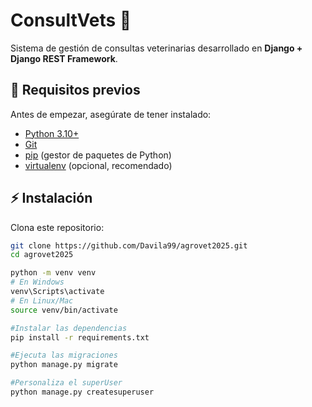# ConsultVets 🐾

Sistema de gestión de consultas veterinarias desarrollado en **Django + Django REST Framework**.

## 🚀 Requisitos previos

Antes de empezar, asegúrate de tener instalado:

- [Python 3.10+](https://www.python.org/downloads/)
- [Git](https://git-scm.com/)
- [pip](https://pip.pypa.io/en/stable/) (gestor de paquetes de Python)
- [virtualenv](https://virtualenv.pypa.io/) (opcional, recomendado)

## ⚡ Instalación

Clona este repositorio:

```bash
git clone https://github.com/Davila99/agrovet2025.git
cd agrovet2025

python -m venv venv
# En Windows
venv\Scripts\activate
# En Linux/Mac
source venv/bin/activate

#Instalar las dependencias
pip install -r requirements.txt

#Ejecuta las migraciones
python manage.py migrate

#Personaliza el superUser
python manage.py createsuperuser
